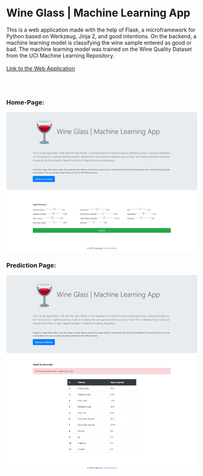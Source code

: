 # Wine Glass | Machine Learning App

This is a web application made with the help of Flask, a microframework for Python based on Werkzeug, Jinja 2, and good intentions. On the backend, a machine learning model is classifying the wine sample entered as good or bad. The machine learning model was trained on the Wine Quality Dataset from the UCI Machine Learning Repository.
<br><br>
[Link to the Web Application](https://wine-glass.herokuapp.com/)

<br><br>

### Home-Page:
![Project Preview](Homepage.png)

### Prediction Page:
![Project Preview](Prediction_page.png)
